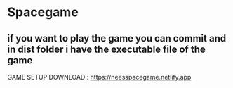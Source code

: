 # Spacegame

## if you want to play the game you can commit and in dist folder i have the executable file of the game 


GAME SETUP DOWNLOAD : https://neesspacegame.netlify.app
